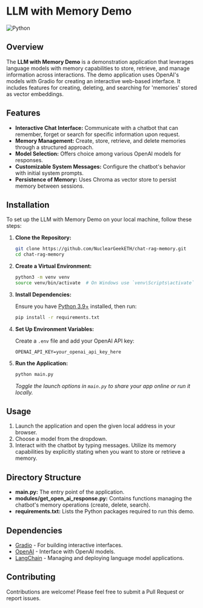 # LLM with Memory Demo

![Python](https://img.shields.io/badge/python-3.9%2B-yellow.svg)

## Overview

The **LLM with Memory Demo** is a demonstration application that leverages language models with memory capabilities to store, retrieve, and manage information across interactions. The demo application uses OpenAI's models with Gradio for creating an interactive web-based interface. It includes features for creating, deleting, and searching for 'memories' stored as vector embeddings.

## Features

- **Interactive Chat Interface:** Communicate with a chatbot that can remember, forget or search for specific information upon request.
- **Memory Management:** Create, store, retrieve, and delete memories through a structured approach.
- **Model Selection:** Offers choice among various OpenAI models for responses.
- **Customizable System Messages:** Configure the chatbot's behavior with initial system prompts.
- **Persistence of Memory:** Uses Chroma as vector store to persist memory between sessions.

## Installation

To set up the LLM with Memory Demo on your local machine, follow these steps:

1. **Clone the Repository:**

   ```bash
   git clone https://github.com/NuclearGeekETH/chat-rag-memory.git
   cd chat-rag-memory
   ```

2. **Create a Virtual Environment:**

   ```bash
   python3 -m venv venv
   source venv/bin/activate  # On Windows use `venv\Scripts\activate`
   ```

3. **Install Dependencies:**

   Ensure you have [Python 3.9+](https://www.python.org/downloads/) installed, then run:

   ```bash
   pip install -r requirements.txt
   ```

4. **Set Up Environment Variables:**

   Create a `.env` file and add your OpenAI API key:

   ```plaintext
   OPENAI_API_KEY=your_openai_api_key_here
   ```

5. **Run the Application:**

   ```bash
   python main.py
   ```

   *Toggle the launch options in `main.py` to share your app online or run it locally.*

## Usage

1. Launch the application and open the given local address in your browser.
2. Choose a model from the dropdown.
3. Interact with the chatbot by typing messages. Utilize its memory capabilities by explicitly stating when you want to store or retrieve a memory.

## Directory Structure

- **main.py:** The entry point of the application.
- **modules/get_open_ai_response.py:** Contains functions managing the chatbot's memory operations (create, delete, search).
- **requirements.txt:** Lists the Python packages required to run this demo.

## Dependencies

- [Gradio](https://www.gradio.app/) - For building interactive interfaces.
- [OpenAI](https://beta.openai.com/docs/) - Interface with OpenAI models.
- [LangChain](https://langchain.com/) - Managing and deploying language model applications.

## Contributing

Contributions are welcome! Please feel free to submit a Pull Request or report issues.
